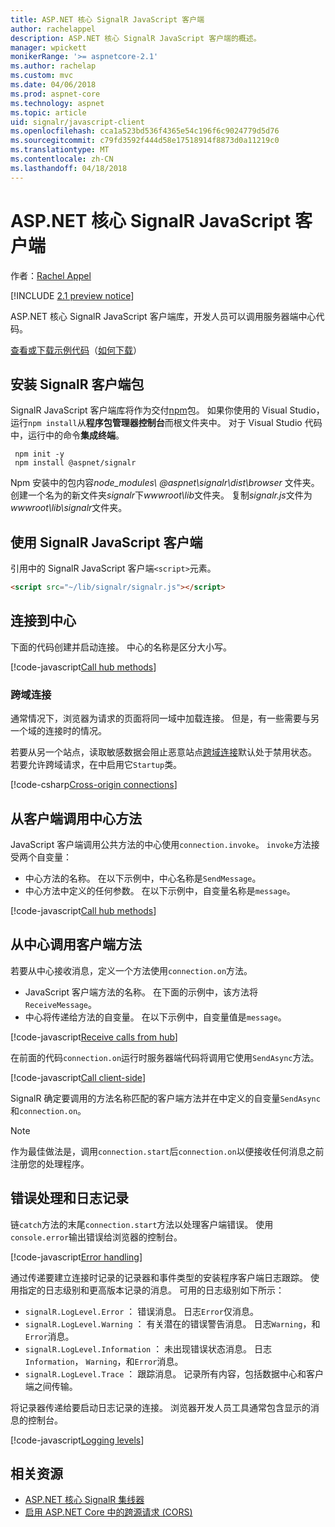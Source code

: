 ```yaml
---
title: ASP.NET 核心 SignalR JavaScript 客户端
author: rachelappel
description: ASP.NET 核心 SignalR JavaScript 客户端的概述。
manager: wpickett
monikerRange: '>= aspnetcore-2.1'
ms.author: rachelap
ms.custom: mvc
ms.date: 04/06/2018
ms.prod: aspnet-core
ms.technology: aspnet
ms.topic: article
uid: signalr/javascript-client
ms.openlocfilehash: cca1a523bd536f4365e54c196f6c9024779d5d76
ms.sourcegitcommit: c79fd3592f444d58e17518914f8873d0a11219c0
ms.translationtype: MT
ms.contentlocale: zh-CN
ms.lasthandoff: 04/18/2018
---
```

# <a name="aspnet-core-signalr-javascript-client"></a>ASP.NET 核心 SignalR JavaScript 客户端

作者：[Rachel Appel](http://twitter.com/rachelappel)

[!INCLUDE [2.1 preview notice](~/includes/2.1.md)]

ASP.NET 核心 SignalR JavaScript 客户端库，开发人员可以调用服务器端中心代码。

[查看或下载示例代码](https://github.com/aspnet/Docs/tree/live/aspnetcore/signalr/javascript-client/sample)（[如何下载](xref:tutorials/index#how-to-download-a-sample)）

## <a name="install-the-signalr-client-package"></a>安装 SignalR 客户端包

SignalR JavaScript 客户端库将作为交付[npm](https://www.npmjs.com/)包。 如果你使用的 Visual Studio，运行`npm install`从**程序包管理器控制台**而根文件夹中。 对于 Visual Studio 代码中，运行中的命令**集成终端**。

  ```console
   npm init -y
   npm install @aspnet/signalr
  ```

Npm 安装中的包内容*node_modules\\ @aspnet\signalr\dist\browser* 文件夹。 创建一个名为的新文件夹*signalr*下*wwwroot\\lib*文件夹。 复制*signalr.js*文件为*wwwroot\lib\signalr*文件夹。

## <a name="use-the-signalr-javascript-client"></a>使用 SignalR JavaScript 客户端

引用中的 SignalR JavaScript 客户端`<script>`元素。

```html
<script src="~/lib/signalr/signalr.js"></script>
```

## <a name="connect-to-a-hub"></a>连接到中心

下面的代码创建并启动连接。 中心的名称是区分大小写。

[!code-javascript[Call hub methods](javascript-client/sample/wwwroot/js/chat.js?range=1-2,18)]

### <a name="cross-origin-connections"></a>跨域连接

通常情况下，浏览器为请求的页面将同一域中加载连接。 但是，有一些需要与另一个域的连接时的情况。

若要从另一个站点，读取敏感数据会阻止恶意站点[跨域连接](xref:security/cors)默认处于禁用状态。 若要允许跨域请求，在中启用它`Startup`类。

[!code-csharp[Cross-origin connections](javascript-client/sample/Startup.cs?highlight=29-34,55)]

## <a name="call-hub-methods-from-client"></a>从客户端调用中心方法

JavaScript 客户端调用公共方法的中心使用`connection.invoke`。 `invoke`方法接受两个自变量：

* 中心方法的名称。 在以下示例中，中心名称是`SendMessage`。
* 中心方法中定义的任何参数。 在以下示例中，自变量名称是`message`。

[!code-javascript[Call hub methods](javascript-client/sample/wwwroot/js/chat.js?range=14)]

## <a name="call-client-methods-from-hub"></a>从中心调用客户端方法

若要从中心接收消息，定义一个方法使用`connection.on`方法。

* JavaScript 客户端方法的名称。 在下面的示例中，该方法将`ReceiveMessage`。
* 中心将传递给方法的自变量。 在以下示例中，自变量值是`message`。

[!code-javascript[Receive calls from hub](javascript-client/sample/wwwroot/js/chat.js?range=4-9)]

在前面的代码`connection.on`运行时服务器端代码将调用它使用`SendAsync`方法。

[!code-javascript[Call client-side](javascript-client/sample/hubs/chathub.cs?range=8-11)]

SignalR 确定要调用的方法名称匹配的客户端方法并在中定义的自变量`SendAsync`和`connection.on`。

> [!NOTE]
> 作为最佳做法是，调用`connection.start`后`connection.on`以便接收任何消息之前注册您的处理程序。

## <a name="error-handling-and-logging"></a>错误处理和日志记录

链`catch`方法的末尾`connection.start`方法以处理客户端错误。 使用`console.error`输出错误给浏览器的控制台。

[!code-javascript[Error handling](javascript-client/sample/wwwroot/js/chat.js?range=18)]

通过传递要建立连接时记录的记录器和事件类型的安装程序客户端日志跟踪。 使用指定的日志级别和更高版本记录的消息。 可用的日志级别如下所示：

* `signalR.LogLevel.Error` ： 错误消息。 日志`Error`仅消息。
* `signalR.LogLevel.Warning` ： 有关潜在的错误警告消息。 日志`Warning`，和`Error`消息。
* `signalR.LogLevel.Information` ： 未出现错误状态消息。 日志`Information`， `Warning`，和`Error`消息。
* `signalR.LogLevel.Trace` ： 跟踪消息。 记录所有内容，包括数据中心和客户端之间传输。

将记录器传递给要启动日志记录的连接。 浏览器开发人员工具通常包含显示的消息的控制台。

[!code-javascript[Logging levels](javascript-client/sample/wwwroot/js/chat.js?range=1-2)]

## <a name="related-resources"></a>相关资源

* [ASP.NET 核心 SignalR 集线器](xref:signalr/hubs)
* [启用 ASP.NET Core 中的跨源请求 (CORS)](xref:security/cors)